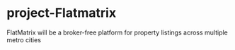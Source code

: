 # project-Flatmatrix
FlatMatrix will be a broker-free platform for property listings across multiple metro cities
